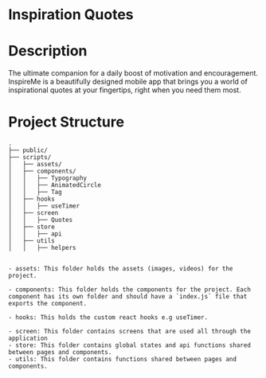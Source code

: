 # Inspiration Quotes

# Description

The ultimate companion for a daily boost of motivation and encouragement. InspireMe is a beautifully designed mobile app that brings you a world of inspirational quotes at your fingertips, right when you need them most.

# Project Structure
```
.
├── public/
├── scripts/
│   ├── assets/
│   ├── components/
│   │   ├── Typography
│   │   ├── AnimatedCircle
│   │   ├── Tag
│   ├── hooks
│   │   ├── useTimer
│   ├── screen
│   │   ├── Quotes
│   ├── store
│   │   ├── api
│   ├── utils
│   │   ├── helpers


- assets: This folder holds the assets (images, videos) for the project.

- components: This folder holds the components for the project. Each component has its own folder and should have a `index.js` file that exports the component.

- hooks: This holds the custom react hooks e.g useTimer.

- screen: This folder contains screens that are used all through the application
- store: This folder contains global states and api functions shared between pages and components.
- utils: This folder contains functions shared between pages and components.
